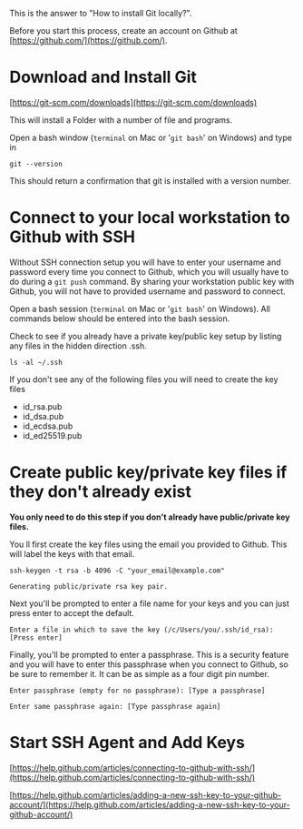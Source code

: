 This is the answer to "How to install Git locally?".

Before you start this process, create an account on Github at[ ](https://github.com/)[https://github.com/](https://github.com/).

# Download and Install Git

[https://git-scm.com/downloads](https://git-scm.com/downloads)

This will install a Folder with a number of file and programs.

Open a bash window \(`terminal` on Mac or '`git bash`' on Windows\) and type in

`git --version`

This should return a confirmation that git is installed with a version number.

# Connect to your local workstation to Github with SSH

Without SSH connection setup you will have to enter your username and password every time you connect to Github, which you will usually have to do during a `git push`  command.  By sharing your workstation public key with Github, you will not have to provided username and password to connect.

Open a bash session \(`terminal` on Mac or '`git bash`' on Windows\).  All commands below should be entered into the bash session.

Check to see if you already have a private key/public key setup by listing any files in the hidden direction .ssh.

`ls -al ~/.ssh`

If you don't see any of the following files you will need to create  the key files

* id\_rsa.pub
* id\_dsa.pub
* id\_ecdsa.pub
* id\_ed25519.pub

# Create public key/private key files if they don't already exist

**You only need to do this step if you don't already have public/private key files.**

You ll first create the key files using the email you provided to Github.  This will label the keys with that  email.

`ssh-keygen -t rsa -b 4096 -C "your_email@example.com"`

`Generating public/private rsa key pair.`

Next you'll be prompted to enter a file name for your keys and you can just press enter to accept the default.

`Enter a file in which to save the key (/c/Users/you/.ssh/id_rsa):[Press enter]`

Finally, you'll be prompted to enter a passphrase.  This is a security feature and you will have to enter this passphrase when you connect to Github, so be sure to remember it.  It can be as simple as a four digit pin number.

`Enter passphrase (empty for no passphrase): [Type a passphrase]`

`Enter same passphrase again: [Type passphrase again]`

# Start SSH Agent and Add Keys

[https://help.github.com/articles/connecting-to-github-with-ssh/](https://help.github.com/articles/connecting-to-github-with-ssh/)

[https://help.github.com/articles/adding-a-new-ssh-key-to-your-github-account/](https://help.github.com/articles/adding-a-new-ssh-key-to-your-github-account/)

